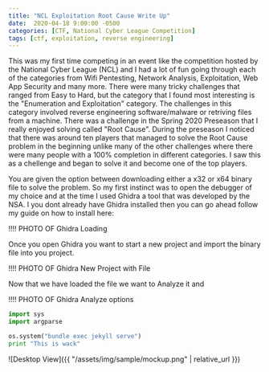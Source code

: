 ```yaml
---
title: "NCL Exploitation Root Cause Write Up"
date:  2020-04-18 9:00:00 -0500
categories: [CTF, National Cyber League Competition]
tags: [ctf, exploitation, reverse engineering]
---
```


This was my first time competing in an event like the competition hosted by the National Cyber League (NCL) and I had a lot of fun going through each of the categories from Wifi Pentesting, Network Analysis, Exploitation, Web App Security and many more. There were many tricky challenges that ranged from Easy to Hard, but the category that I found most interesting is the "Enumeration and Exploitation" category. The challenges in this category involved reverse engineering software/malware or retriving files from a machine. There was a challenge in the Spring 2020 Preseason that I really enjoyed solving called "Root Cause". During the preseason I noticed that there was around ten players that managed to solve the Root Cause problem in the beginning unlike many of the other challenges where there were many people with a 100% completion in different categories. I saw this as a chellenge and began to solve it and become one of the top players.

You are given the option between downloading either a x32 or x64 binary file to solve the problem. So my first instinct was to open the debugger of my choice and at the time I used Ghidra a tool that was developed by the NSA. I you dont already have Ghidra installed then you can go ahead follow my guide on how to install here: 



!!!! PHOTO OF Ghidra Loading

Once you open Ghidra you want to start a new project and import the binary file into you project.

!!!! PHOTO OF Ghidra New Project with File

Now that we have loaded the file we want to Analyze it and 

!!!! PHOTO OF Ghidra Analyze options


```python
import sys
import argparse

os.system("bundle exec jekyll serve")
print "This is wack"

```
![Desktop View]({{ "/assets/img/sample/mockup.png" | relative_url }})